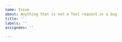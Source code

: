 ```yaml
---
name: Issue
about: Anything that is not a Tool request or a bug
title: ''
labels: ''
assignees: ''

---
```



